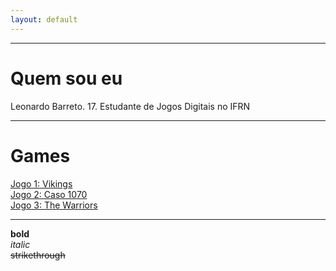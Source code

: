 ```yaml
---
layout: default
---
```


* * *
# Quem sou eu  
Leonardo Barreto. 17. Estudante de Jogos Digitais no IFRN  
* * *
# Games
[Jogo 1: Vikings](https://tanhuayu.github.io/Viking/)  
[Jogo 2: Caso 1070](https://leonardofelipe.github.io/CASO1070/)  
[Jogo 3: The Warriors](https://leonardofelipe.github.io/WarriorsWar/)   

* * *
**bold**  
_italic_  
~~strikethrough~~
